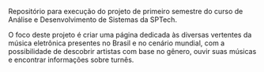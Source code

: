 Repositório para execução do projeto de primeiro semestre do curso de Análise e Desenvolvimento de Sistemas da SPTech.

O foco deste projeto é criar uma página dedicada às diversas vertentes da música eletrônica presentes no Brasil e no cenário mundial, com a possibilidade de descobrir artistas com base no gênero, ouvir suas músicas e encontrar informações sobre turnês.
